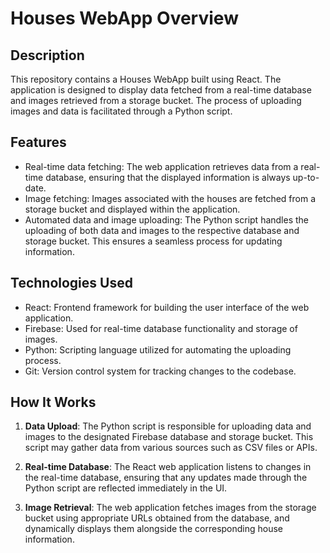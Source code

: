 # Houses WebApp Overview

## Description

This repository contains a Houses WebApp built using React. The application is designed to display data fetched from a real-time database and images retrieved from a storage bucket. The process of uploading images and data is facilitated through a Python script.

## Features

- Real-time data fetching: The web application retrieves data from a real-time database, ensuring that the displayed information is always up-to-date.
- Image fetching: Images associated with the houses are fetched from a storage bucket and displayed within the application.
- Automated data and image uploading: The Python script handles the uploading of both data and images to the respective database and storage bucket. This ensures a seamless process for updating information.

## Technologies Used

- React: Frontend framework for building the user interface of the web application.
- Firebase: Used for real-time database functionality and storage of images.
- Python: Scripting language utilized for automating the uploading process.
- Git: Version control system for tracking changes to the codebase.

## How It Works

1. **Data Upload**: The Python script is responsible for uploading data and images to the designated Firebase database and storage bucket. This script may gather data from various sources such as CSV files or APIs.

2. **Real-time Database**: The React web application listens to changes in the real-time database, ensuring that any updates made through the Python script are reflected immediately in the UI.

3. **Image Retrieval**: The web application fetches images from the storage bucket using appropriate URLs obtained from the database, and dynamically displays them alongside the corresponding house information.

